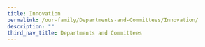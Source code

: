 ```yaml
---
title: Innovation
permalink: /our-family/Departments-and-Committees/Innovation/
description: ""
third_nav_title: Departments and Committees
---
```

